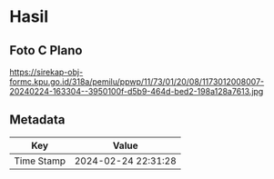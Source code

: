 # Hasil

## Foto C Plano

https://sirekap-obj-formc.kpu.go.id/318a/pemilu/ppwp/11/73/01/20/08/1173012008007-20240224-163304--3950100f-d5b9-464d-bed2-198a128a7613.jpg


## Metadata

| Key        | Value               |
| ---------- | ------------------- |
| Time Stamp | 2024-02-24 22:31:28 |



